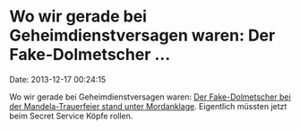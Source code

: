 Wo wir gerade bei Geheimdienstversagen waren: Der Fake-Dolmetscher \...
=======================================================================

Date: 2013-12-17 00:24:15

Wo wir gerade bei Geheimdienstversagen waren: [Der Fake-Dolmetscher bei
der Mandela-Trauerfeier stand unter
Mordanklage](http://www.tagesspiegel.de/9217166.html). Eigentlich
müssten jetzt beim Secret Service Köpfe rollen.
